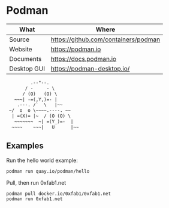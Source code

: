 # Podman

| What        | Where                                  |
|-------------|----------------------------------------|
| Source      | <https://github.com/containers/podman> |
| Website     | <https://podman.io>                    |
| Documents   | <https://docs.podman.io>               |
| Desktop GUI | <https://podman-desktop.io/>           |

``` txt
         .--"--.
       / -     - \
      / (O)   (O) \
   ~~~| -=(,Y,)=- |
    .---. /`  \   |~~
 ~/  o  o \~~~~.----. ~~
  | =(X)= |~  / (O (O) \
   ~~~~~~~  ~| =(Y_)=-  |
  ~~~~    ~~~|   U      |~~
```

## Examples

Run the hello world example:

``` sh
podman run quay.io/podman/hello
```

Pull, then run 0xfab1.net

``` sh
podman pull docker.io/0xfab1/0xfab1.net
podman run 0xfab1.net
```
